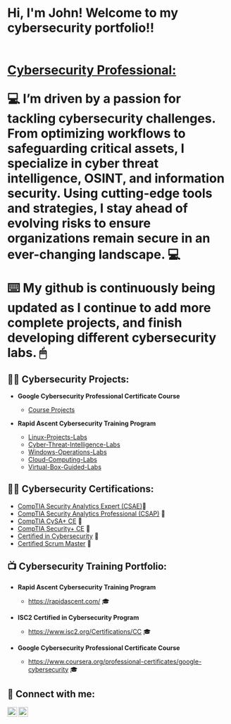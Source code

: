 <h1>Hi, I'm John! Welcome to my cybersecurity portfolio!!
   
  <br/><a href="https://www.linkedin.com/in//john-b-webb4/">Cybersecurity Professional:</a>
    

 💻 I’m driven by a passion for tackling cybersecurity challenges. From optimizing workflows to safeguarding critical assets, I specialize in cyber threat intelligence, OSINT, and information security. Using cutting-edge tools and strategies, I stay ahead of evolving risks to ensure organizations remain secure in an ever-changing landscape. 💻

⌨️  My github is continuously being updated as I continue to add more complete projects, and finish developing different cybersecurity labs. 🖱
<h2>👨‍💻 Cybersecurity Projects:</h2>

- <b>Google Cybersecurity Professional Certificate Course</b>
  - [Course Projects](https://github.com/jwbizz08/Google-Cybersecurity-Professional-Certificate)
    
- <b>Rapid Ascent Cybersecurity Training Program</b>
  - [Linux-Projects-Labs](https://github.com/jwbizz08/Linux-Projects-Labs)
  - [Cyber-Threat-Intelligence-Labs](https://github.com/jwbizz08/Cyber-Threat-Intelligence-Labs)
  - [Windows-Operations-Labs](https://github.com/jwbizz08/Windows-Operations-Labs)
  - [Cloud-Computing-Labs](https://github.com/jwbizz08/Cloud-Computing-Labs)
  - [Virtual-Box-Guided-Labs](https://github.com/jwbizz08/Virtual-Box-Guided-Labs)
   
 <h2>👨‍💻 Cybersecurity Certifications:</h2>
 
 - [CompTIA Security Analytics Expert (CSAE)](https://github.com/jwbizz08/CompTIA-Security-Analytics-Expert/blob/main/README.md)📜
 - [CompTIA Security Analytics Professional (CSAP)](https://github.com/jwbizz08/CompTIA-Security-Analytics-Professional) 📜
 - [CompTIA CySA+ CE](https://github.com/jwbizz08/CompTIA-CySA-CE) 📜
 - [CompTIA Security+ CE](https://github.com/jwbizz08/CompTIA-Security-CE/blob/main/README.md) 📜
 - [Certified in Cybersecurity](https://github.com/jwbizz08/Certified-in-Cybersecurity) 📜
 - [Certified Scrum Master](https://github.com/jwbizz08/Certified-Scrum-Master/blob/main/README.md) 📜

<h2>📺 Cybersecurity Training Portfolio:</h2>

- <b>Rapid Ascent Cybersecurity Training Program</b>
  - https://rapidascent.com/ 🎓

- <b>ISC2 Certified in Cybersecurity Program</b>
  - https://www.isc2.org/Certifications/CC 🎓

- <b>Google Cybersecurity Professional Certificate Course</b>
  - https://www.coursera.org/professional-certificates/google-cybersecurity 🎓

<h2> 🤳 Connect with me:</h2>

[<img align="left" alt="johnbwebb4 | Twitter" width="22px" src="https://cdn.jsdelivr.net/npm/simple-icons@v3/icons/twitter.svg" />][twitter]
[<img align="left" alt="john-b-webb4 | LinkedIn" width="22px" src="https://cdn.jsdelivr.net/npm/simple-icons@v3/icons/linkedin.svg" />][linkedin]

[twitter]: https://twitter.com/johnbwebb4/
[linkedin]: https://linkedin.com/in//john-b-webb4/

<!--
Here are some ideas to get you started:

- 🔭 I’m currently working on ...
- 🌱 I’m currently learning ...
- 👯 I’m looking to collaborate on ...
- 🤔 I’m looking for help with ...
- 💬 Ask me about ...
- 📫 How to reach me: ...
- 😄 Pronouns: ...
- ⚡ Fun fact: ...
-->
